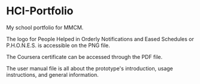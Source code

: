 # HCI-Portfolio
My school portfolio for MMCM.

The logo for People Helped in Orderly Notifications and Eased Schedules or P.H.O.N.E.S. is accessible on the PNG file.

The Coursera certificate can be accessed through the PDF file.

The user manual file is all about the prototype's introduction, usage instructions, and general information.
